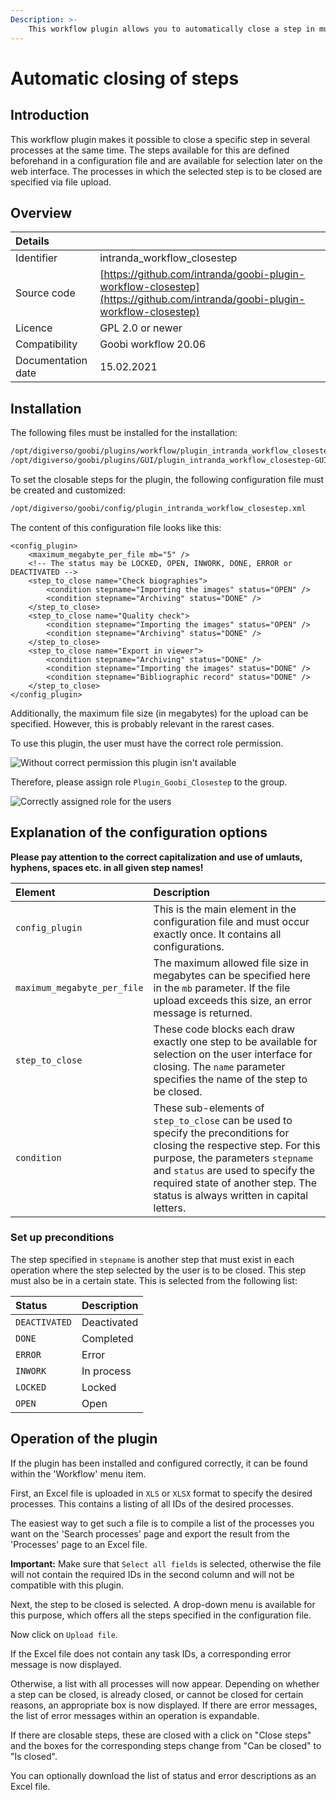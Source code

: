 ```yaml
---
Description: >-
	This workflow plugin allows you to automatically close a step in multiple processes.
---
```


# Automatic closing of steps

## Introduction

This workflow plugin makes it possible to close a specific step in several processes at the same time. The steps available for this are defined beforehand in a configuration file and are available for selection later on the web interface. The processes in which the selected step is to be closed are specified via file upload.

## Overview

<!---
Existiert das Projekt schon auf Github? Wenn es angelegt ist, den Pfad nochmal überprüfen
Passt die ältere unterstützte Goobi-Version?
-->
| Details | |
| :--- | :--- |
| Identifier          | intranda\_workflow\_closestep |
| Source code         | [https://github.com/intranda/goobi-plugin-workflow-closestep](https://github.com/intranda/goobi-plugin-workflow-closestep) |
| Licence             | GPL 2.0 or newer |
| Compatibility       | Goobi workflow 20.06 |
| Documentation date  | 15.02.2021 |

## Installation

The following files must be installed for the installation:

<!---
Wie entstehen diese Dateien? Braucht das Plugin auch die GUI-Datei?
-->

```bash
/opt/digiverso/goobi/plugins/workflow/plugin_intranda_workflow_closestep.jar
/opt/digiverso/goobi/plugins/GUI/plugin_intranda_workflow_closestep-GUI.jar
```

To set the closable steps for the plugin, the following configuration file must be created and customized:

```bash
/opt/digiverso/goobi/config/plugin_intranda_workflow_closestep.xml
```

The content of this configuration file looks like this:

```markup
<config_plugin>
	<maximum_megabyte_per_file mb="5" />
	<!-- The status may be LOCKED, OPEN, INWORK, DONE, ERROR or DEACTIVATED -->
	<step_to_close name="Check biographies">
		<condition stepname="Importing the images" status="OPEN" />
		<condition stepname="Archiving" status="DONE" />
	</step_to_close>
	<step_to_close name="Quality check">
		<condition stepname="Importing the images" status="OPEN" />
		<condition stepname="Archiving" status="DONE" />
	</step_to_close>
	<step_to_close name="Export in viewer">
		<condition stepname="Archiving" status="DONE" />
		<condition stepname="Importing the images" status="DONE" />
		<condition stepname="Bibliographic record" status="DONE" />
	</step_to_close>
</config_plugin>
```

Additionally, the maximum file size (in megabytes) for the upload can be specified. However, this is probably relevant in the rarest cases.

To use this plugin, the user must have the correct role permission.

<!---
Hier noch die richtige Rolle eintragen und die Bildschirmfotos machen
-->

![Without correct permission this plugin isn't available](../.gitbook/assets/intranda_workflow_closestep1_de.png)

Therefore, please assign role `Plugin_Goobi_Closestep` to the group.

![Correctly assigned role for the users](../.gitbook/assets/intranda_workflow_closestep2_de.png)

## Explanation of the configuration options

**Please pay attention to the correct capitalization and use of umlauts, hyphens, spaces etc. in all given step names!**

| Element | Description |
| :--- | :--- |
| `config_plugin` | This is the main element in the configuration file and must occur exactly once. It contains all configurations. |
| `maximum_megabyte_per_file` | The maximum allowed file size in megabytes can be specified here in the `mb` parameter. If the file upload exceeds this size, an error message is returned. |
| `step_to_close` | These code blocks each draw exactly one step to be available for selection on the user interface for closing. The `name` parameter specifies the name of the step to be closed. |
| `condition` | These sub-elements of `step_to_close` can be used to specify the preconditions for closing the respective step. For this purpose, the parameters `stepname` and `status` are used to specify the required state of another step. The status is always written in capital letters. |

### Set up preconditions

The step specified in `stepname` is another step that must exist in each operation where the step selected by the user is to be closed. This step must also be in a certain state. This is selected from the following list:

| Status | Description |
| :--- | :--- |
| `DEACTIVATED` | Deactivated |
| `DONE` | Completed |
| `ERROR` | Error |
| `INWORK` | In process |
| `LOCKED` | Locked |
| `OPEN` | Open |

## Operation of the plugin

If the plugin has been installed and configured correctly, it can be found within the 'Workflow' menu item.

<!---
Hier ein Bildschirmfoto vom Plugin einfügen
-->

First, an Excel file is uploaded in `XLS` or `XLSX` format to specify the desired processes. This contains a listing of all IDs of the desired processes.

The easiest way to get such a file is to compile a list of the processes you want on the 'Search processes' page and export the result from the 'Processes' page to an Excel file.

**Important:** Make sure that `Select all fields` is selected, otherwise the file will not contain the required IDs in the second column and will not be compatible with this plugin.

<!---
Hier optional ein Bildschirmfoto von einer korrekten Excel-Datei einfügen
-->

Next, the step to be closed is selected. A drop-down menu is available for this purpose, which offers all the steps specified in the configuration file.

<!---
Hier optional ein Bildschirmfoto vom ausgeklappten Drop-Down-Menü anzeigen
-->

Now click on `Upload file`.

If the Excel file does not contain any task IDs, a corresponding error message is now displayed.

Otherwise, a list with all processes will now appear. Depending on whether a step can be closed, is already closed, or cannot be closed for certain reasons, an appropriate box is now displayed. If there are error messages, the list of error messages within an operation is expandable.

If there are closable steps, these are closed with a click on "Close steps" and the boxes for the corresponding steps change from "Can be closed" to "Is closed".

You can optionally download the list of status and error descriptions as an Excel file.

<!---
Hier optional ein Bildschirmfoto von Fehlermeldungen anzeigen
-->
